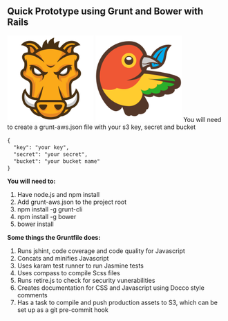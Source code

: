 Quick Prototype using Grunt and Bower with Rails
--------

![Grunt](grunt.png)
![Bower](bower.png)
You will need to create a grunt-aws.json file with your s3 key, secret and bucket

    {
      "key": "your key",
      "secret": "your secret",
      "bucket": "your bucket name"
    }

**You will need to:**

1. Have node.js and npm install
2. Add grunt-aws.json to the project root
3. npm install -g grunt-cli
4. npm install -g bower
5. bower install

**Some things the Gruntfile does:**

1. Runs jshint, code coverage and code quality for Javascript
2. Concats and minifies Javascript
3. Uses karam test runner to run Jasmine tests
4. Uses compass to compile Scss files
5. Runs retire.js to check for security vunerabilities
6. Creates documentation for CSS and Javascript using Docco style comments
7. Has a task to compile and push production assets to S3, which can be set up as
   a git pre-commit hook
